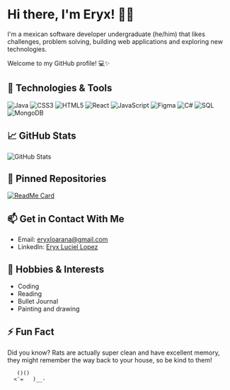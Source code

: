 # Hi there, I'm Eryx! 👋🐀 
I'm a mexican software developer undergraduate (he/him) that likes challenges, problem solving, building web applications and exploring new technologies. 

Welcome to my GitHub profile! 💻✨ 

## 🔧 Technologies & Tools 
![Java](https://img.shields.io/badge/Java-262626?style=for-the-badge&logo=java&logoColor=white) 
![CSS3](https://img.shields.io/badge/CSS3-262626.svg?style=for-the-badge&logo=css3&logoColor=white) 
![HTML5](https://img.shields.io/badge/HTML5-262626.svg?style=for-the-badge&logo=html5&logoColor=white) 
![React](https://img.shields.io/badge/React-262626.svg?style=for-the-badge&logo=react&logoColor=%2361DAFB) 
![JavaScript](https://img.shields.io/badge/JavaScript-262626.svg?style=for-the-badge&logo=javascript&logoColor=%23F7DF1E) 
![Figma](https://img.shields.io/badge/Figma-262626.svg?style=for-the-badge&logo=figma&logoColor=white) 
![C#](https://img.shields.io/badge/C%23-262626.svg?style=for-the-badge&logo=c-sharp&logoColor=white) 
![SQL](https://img.shields.io/badge/SQL-262626.svg?style=for-the-badge&logo=sql&logoColor=white) 
![MongoDB](https://img.shields.io/badge/MongoDB-262626.svg?style=for-the-badge&logo=mongodb&logoColor=white) 

## 📈 GitHub Stats 
![GitHub Stats](https://github-readme-stats.vercel.app/api?username=eryx-lopez&show_icons=true&theme=apprentice) 

## 📌 Pinned Repositories 
[![ReadMe Card](https://github-readme-stats.vercel.app/api/pin/?username=eryx-lopez&repo=BubalcheWeb&theme=apprentice)](https://github.com/eryx-lopez/BubalcheWeb) 

## 📫 Get in Contact With Me 
- Email: [eryxloarana@gmail.com](mailto:eryxloarana@gmail.com)
- LinkedIn: [Eryx Luciel Lopez](https://www.linkedin.com/in/eryx-luciel-lopez)
  
## 📖 Hobbies & Interests 
- Coding
- Reading
- Bullet Journal
- Painting and drawing

## ⚡ Fun Fact 
Did you know? Rats are actually super clean and have excellent memory, they might remember the way back to your house, so be kind to them!

       ()()
      <¨=   )__-
                    
